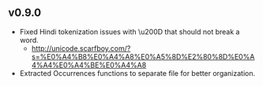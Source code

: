 ## v0.9.0

- Fixed Hindi tokenization issues with \u200D that should not break a word.
  - http://unicode.scarfboy.com/?s=%E0%A4%B8%E0%A4%A8%E0%A5%8D%E2%80%8D%E0%A4%A4%E0%A4%BE%E0%A4%A8
- Extracted Occurrences functions to separate file for better organization.
